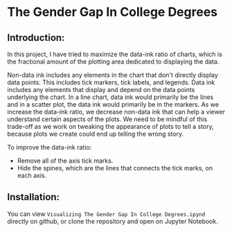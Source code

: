 # The Gender Gap In College Degrees

## Introduction:
In this project, I have tried to maximize the data-ink ratio of charts, which is the fractional amount of the plotting area dedicated to displaying the data.

Non-data ink includes any elements in the chart that don't directly display data points. This includes tick markers, tick labels, and legends. Data ink includes any elements that display and depend on the data points underlying the chart. In a line chart, data ink would primarily be the lines and in a scatter plot, the data ink would primarily be in the markers. As we increase the data-ink ratio, we decrease non-data ink that can help a viewer understand certain aspects of the plots. We need to be mindful of this trade-off as we work on tweaking the appearance of plots to tell a story, because plots we create could end up telling the wrong story.

To improve the data-ink ratio:
- Remove all of the axis tick marks.
- Hide the spines, which are the lines that connects the tick marks, on each axis.

## Installation:
You can view `Visualizing The Gender Gap In College Degrees.ipynd` directly on github, or clone the repository and open on Jupyter Notebook.
